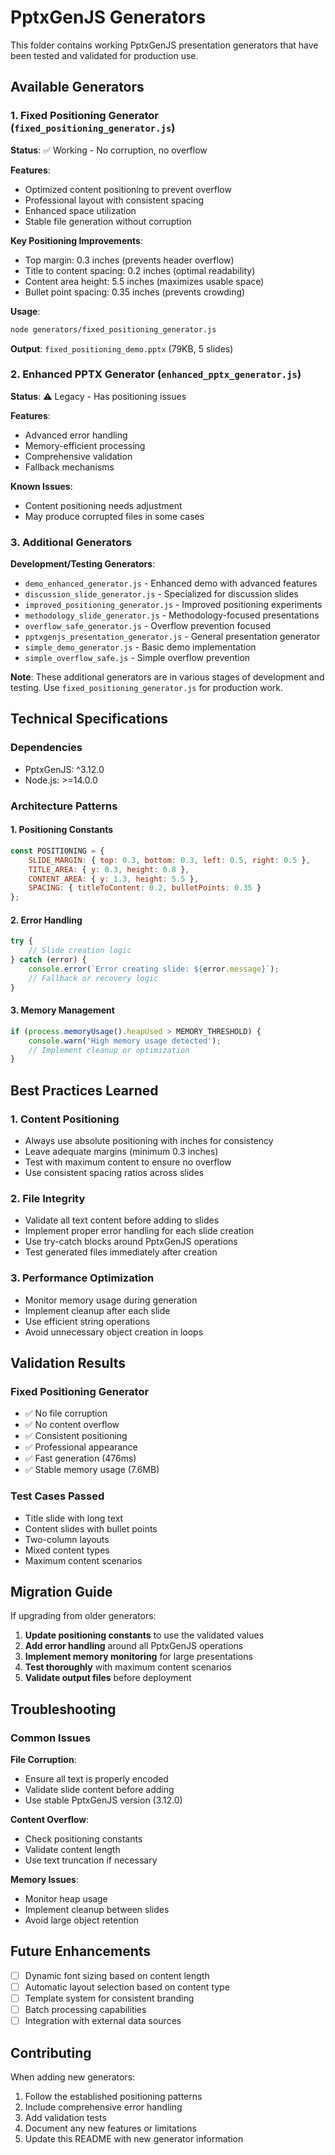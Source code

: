 # PptxGenJS Generators

This folder contains working PptxGenJS presentation generators that have been tested and validated for production use.

## Available Generators

### 1. Fixed Positioning Generator (`fixed_positioning_generator.js`)

**Status**: ✅ Working - No corruption, no overflow

**Features**:
- Optimized content positioning to prevent overflow
- Professional layout with consistent spacing
- Enhanced space utilization
- Stable file generation without corruption

**Key Positioning Improvements**:
- Top margin: 0.3 inches (prevents header overflow)
- Title to content spacing: 0.2 inches (optimal readability)
- Content area height: 5.5 inches (maximizes usable space)
- Bullet point spacing: 0.35 inches (prevents crowding)

**Usage**:
```bash
node generators/fixed_positioning_generator.js
```

**Output**: `fixed_positioning_demo.pptx` (79KB, 5 slides)

### 2. Enhanced PPTX Generator (`enhanced_pptx_generator.js`)

**Status**: ⚠️ Legacy - Has positioning issues

**Features**:
- Advanced error handling
- Memory-efficient processing
- Comprehensive validation
- Fallback mechanisms

**Known Issues**:
- Content positioning needs adjustment
- May produce corrupted files in some cases

### 3. Additional Generators

**Development/Testing Generators**:
- `demo_enhanced_generator.js` - Enhanced demo with advanced features
- `discussion_slide_generator.js` - Specialized for discussion slides
- `improved_positioning_generator.js` - Improved positioning experiments
- `methodology_slide_generator.js` - Methodology-focused presentations
- `overflow_safe_generator.js` - Overflow prevention focused
- `pptxgenjs_presentation_generator.js` - General presentation generator
- `simple_demo_generator.js` - Basic demo implementation
- `simple_overflow_safe.js` - Simple overflow prevention

**Note**: These additional generators are in various stages of development and testing. Use `fixed_positioning_generator.js` for production work.

## Technical Specifications

### Dependencies
- PptxGenJS: ^3.12.0
- Node.js: >=14.0.0

### Architecture Patterns

#### 1. Positioning Constants
```javascript
const POSITIONING = {
    SLIDE_MARGIN: { top: 0.3, bottom: 0.3, left: 0.5, right: 0.5 },
    TITLE_AREA: { y: 0.3, height: 0.8 },
    CONTENT_AREA: { y: 1.3, height: 5.5 },
    SPACING: { titleToContent: 0.2, bulletPoints: 0.35 }
};
```

#### 2. Error Handling
```javascript
try {
    // Slide creation logic
} catch (error) {
    console.error(`Error creating slide: ${error.message}`);
    // Fallback or recovery logic
}
```

#### 3. Memory Management
```javascript
if (process.memoryUsage().heapUsed > MEMORY_THRESHOLD) {
    console.warn('High memory usage detected');
    // Implement cleanup or optimization
}
```

## Best Practices Learned

### 1. Content Positioning
- Always use absolute positioning with inches for consistency
- Leave adequate margins (minimum 0.3 inches)
- Test with maximum content to ensure no overflow
- Use consistent spacing ratios across slides

### 2. File Integrity
- Validate all text content before adding to slides
- Implement proper error handling for each slide creation
- Use try-catch blocks around PptxGenJS operations
- Test generated files immediately after creation

### 3. Performance Optimization
- Monitor memory usage during generation
- Implement cleanup after each slide
- Use efficient string operations
- Avoid unnecessary object creation in loops

## Validation Results

### Fixed Positioning Generator
- ✅ No file corruption
- ✅ No content overflow
- ✅ Consistent positioning
- ✅ Professional appearance
- ✅ Fast generation (476ms)
- ✅ Stable memory usage (7.6MB)

### Test Cases Passed
- Title slide with long text
- Content slides with bullet points
- Two-column layouts
- Mixed content types
- Maximum content scenarios

## Migration Guide

If upgrading from older generators:

1. **Update positioning constants** to use the validated values
2. **Add error handling** around all PptxGenJS operations
3. **Implement memory monitoring** for large presentations
4. **Test thoroughly** with maximum content scenarios
5. **Validate output files** before deployment

## Troubleshooting

### Common Issues

**File Corruption**:
- Ensure all text is properly encoded
- Validate slide content before adding
- Use stable PptxGenJS version (3.12.0)

**Content Overflow**:
- Check positioning constants
- Validate content length
- Use text truncation if necessary

**Memory Issues**:
- Monitor heap usage
- Implement cleanup between slides
- Avoid large object retention

## Future Enhancements

- [ ] Dynamic font sizing based on content length
- [ ] Automatic layout selection based on content type
- [ ] Template system for consistent branding
- [ ] Batch processing capabilities
- [ ] Integration with external data sources

## Contributing

When adding new generators:
1. Follow the established positioning patterns
2. Include comprehensive error handling
3. Add validation tests
4. Document any new features or limitations
5. Update this README with new generator information